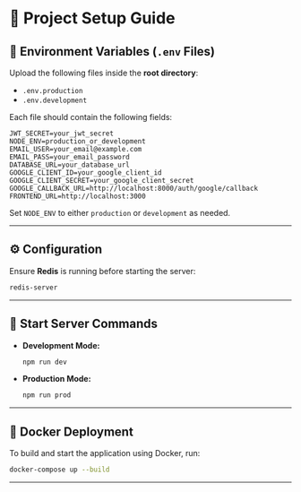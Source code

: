 # 📌 Project Setup Guide  

## 📂 Environment Variables (`.env` Files)  
Upload the following files inside the **root directory**:  
- `.env.production`  
- `.env.development`  

Each file should contain the following fields:  
```plaintext
JWT_SECRET=your_jwt_secret
NODE_ENV=production_or_development
EMAIL_USER=your_email@example.com
EMAIL_PASS=your_email_password
DATABASE_URL=your_database_url
GOOGLE_CLIENT_ID=your_google_client_id
GOOGLE_CLIENT_SECRET=your_google_client_secret
GOOGLE_CALLBACK_URL=http://localhost:8000/auth/google/callback
FRONTEND_URL=http://localhost:3000
```
Set `NODE_ENV` to either `production` or `development` as needed.  

---

## ⚙️ Configuration  
Ensure **Redis** is running before starting the server:  
```sh
redis-server
```

---

## 🚀 Start Server Commands  
- **Development Mode:**  
  ```sh
  npm run dev
  ```
- **Production Mode:**  
  ```sh
  npm run prod
  ```

---

## 🐳 Docker Deployment  
To build and start the application using Docker, run:  
```sh
docker-compose up --build
```

---